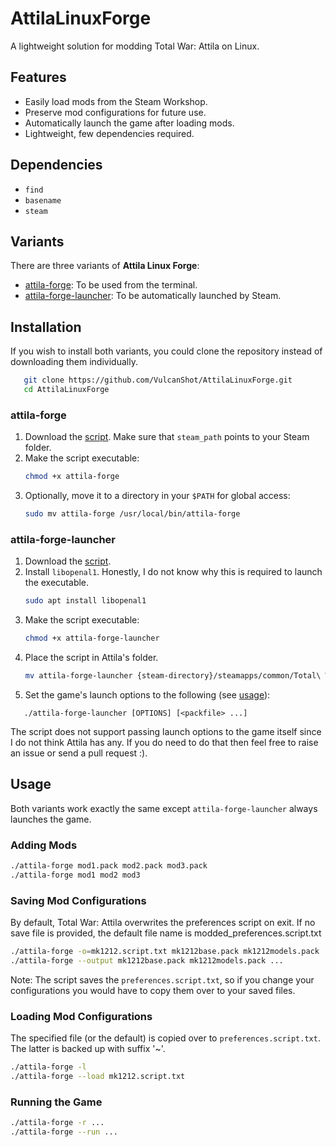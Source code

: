 # AttilaLinuxForge

A lightweight solution for modding Total War: Attila on Linux.

## Features

- Easily load mods from the Steam Workshop.
- Preserve mod configurations for future use.
- Automatically launch the game after loading mods.
- Lightweight, few dependencies required.

## Dependencies

- `find`
- `basename`
- `steam`

## Variants

There are three variants of **Attila Linux Forge**:

- [attila-forge](./attila-forge): To be used from the terminal.
- [attila-forge-launcher](./attila-forge-launcher): To be automatically launched by Steam.

## Installation

If you wish to install both variants, you could clone the repository instead of downloading them individually.
```sh
   git clone https://github.com/VulcanShot/AttilaLinuxForge.git
   cd AttilaLinuxForge
```

### attila-forge 

1. Download the [script](./attila-forge). Make sure that `steam_path` points to your Steam folder.
2. Make the script executable:
   ```sh
   chmod +x attila-forge
   ```
3. Optionally, move it to a directory in your `$PATH` for global access:
   ```sh
   sudo mv attila-forge /usr/local/bin/attila-forge
   ```

### attila-forge-launcher

1. Download the [script](./attila-forge-launcher).
2. Install `libopenal1`. Honestly, I do not know why this is required to launch the executable.
   ```sh
   sudo apt install libopenal1
   ```
3. Make the script executable:
   ```sh
   chmod +x attila-forge-launcher
   ```
4. Place the script in Attila's folder.
   ```sh
   mv attila-forge-launcher {steam-directory}/steamapps/common/Total\ War\ Attila/
   ```
5. Set the game's launch options to the following (see [usage](##usage)):
```
   ./attila-forge-launcher [OPTIONS] [<packfile> ...]
```
The script does not support passing launch options to the game itself since I do not think Attila has any. If you do need to do that then feel free to raise an issue or send a pull request :).

## Usage

Both variants work exactly the same except `attila-forge-launcher` always launches the game. 

### Adding Mods
```sh
./attila-forge mod1.pack mod2.pack mod3.pack
./attila-forge mod1 mod2 mod3
```

### Saving Mod Configurations
By default, Total War: Attila overwrites the preferences script on exit. If no save file is provided, the default file name is modded_preferences.script.txt
```sh
./attila-forge -o=mk1212.script.txt mk1212base.pack mk1212models.pack ...
./attila-forge --output mk1212base.pack mk1212models.pack ...
```
Note: The script saves the `preferences.script.txt`, so if you change your configurations you would have to copy them over to your saved files.

### Loading Mod Configurations
The specified file (or the default) is copied over to `preferences.script.txt`. The latter is backed up with suffix '~'.
```sh
./attila-forge -l
./attila-forge --load mk1212.script.txt
```

### Running the Game
```sh
./attila-forge -r ...
./attila-forge --run ...
```

